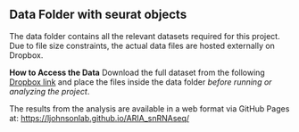 ## Data Folder with seurat objects
The data folder contains all the relevant datasets required for this project. Due to file size constraints, the actual data files are hosted externally on Dropbox.

__How to Access the Data__
Download the full dataset from the following [Dropbox link](https://www.dropbox.com/scl/fo/m6naiy85qayf6y3rtfvz6/AJ1G9P1TkVL_aQTn7urEj_o?rlkey=f5x824ae2vdd3v6nspslsz0y7&dl=0)
and place the files inside the data folder _before running or analyzing the project_.

The results from the analysis are available in a web format via GitHub Pages at:
https://ljohnsonlab.github.io/ARIA_snRNAseq/